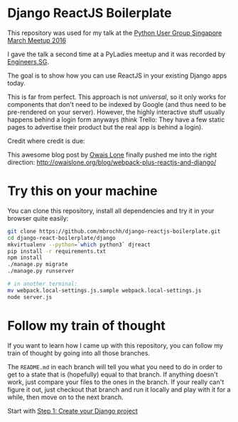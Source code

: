 # Django ReactJS Boilerplate

This repository was used for my talk at the
[Python User Group Singapore March Meetup 2016](http://www.meetup.com/Singapore-Python-User-Group/events/229113409/)

I gave the talk a second time at a PyLadies meetup and it was recorded by
[Engineers.SG](https://engineers.sg/presenter/mbrochh).

The goal is to show how you can use ReactJS in your existing Django apps
today.

This is far from perfect. This approach is not _universal_, so it only works for
components that don't need to be indexed by Google (and thus need to be
pre-rendered on your server). However, the highly interactive stuff usually
happens behind a login form anyways (think Trello: They have a few static pages
to advertise their product but the real app is behind a login).

Credit where credit is due:

This awesome blog post by [Owais Lone](http://owaislone.org) finally pushed me
into the right direction: http://owaislone.org/blog/webpack-plus-reactjs-and-django/

# Try this on your machine

You can clone this repository, install all dependencies and try it in your
browser quite easily:

```bash
git clone https://github.com/mbrochh/django-reactjs-boilerplate.git
cd django-react-boilerplate/django
mkvirtualenv --python=`which python3` djreact
pip install -r requirements.txt
npm install
./manage.py migrate
./manage.py runserver

# in another terminal:
mv webpack.local-settings.js.sample webpack.local-settings.js
node server.js
```

# Follow my train of thought

If you want to learn how I came up with this repository, you can follow my
train of thought by going into all those branches.

The `README.md` in each branch will tell you what you need to do in order to get
to a state that is (hopefully) equal to that branch. If anything doesn't work,
just compare your files to the ones in the branch. If your really can't figure
it out, just checkout that branch and run it locally and play with it for a
while, then move on to the next branch.

Start with
[Step 1: Create your Django project](https://github.com/mbrochh/django-reactjs-boilerplate/tree/step1_create_project)

